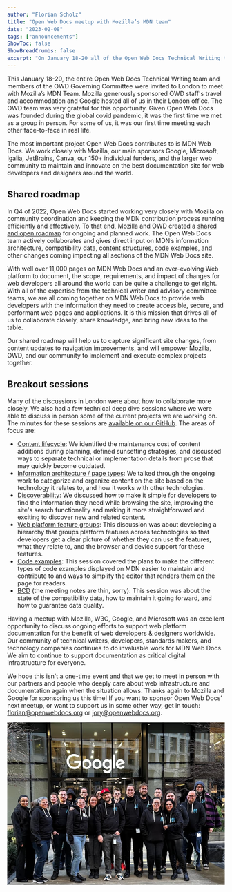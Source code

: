 ```yaml
---
author: "Florian Scholz"
title: "Open Web Docs meetup with Mozilla’s MDN team"
date: "2023-02-08"
tags: ["announcements"]
ShowToc: false
ShowBreadCrumbs: false
excerpt: "On January 18-20 all of the Open Web Docs Technical Writing team and members of the OWD Governing Committee were invited to London to meet with Mozilla’s MDN Team."
---
```


This January 18-20, the entire Open Web Docs Technical Writing team and members of the OWD Governing Committee were invited to London to meet with Mozilla’s MDN Team. Mozilla generously sponsored OWD staff's travel and accommodation and Google hosted all of us in their London office. The OWD team was very grateful for this opportunity. Given Open Web Docs was founded during the global covid pandemic, it was the first time we met as a group in person. For some of us, it was our first time meeting each other face-to-face in real life.

The most important project Open Web Docs contributes to is MDN Web Docs. We work closely with Mozilla, our main sponsors Google, Microsoft, Igalia, JetBrains, Canva, our 150+ individual funders, and the larger web community to maintain and innovate on the best documentation site for web developers and designers around the world.

## Shared roadmap

In Q4 of 2022, Open Web Docs started working very closely with Mozilla on community coordination and keeping the MDN contribution process running efficiently and effectively. To that end, Mozilla and OWD created a [shared and open roadmap](https://github.com/orgs/mdn/projects/26/) for ongoing and planned work. The Open Web Docs team actively collaborates and gives direct input on MDN’s information architecture, compatibility data, content structures, code examples, and other changes coming impacting all sections of the MDN Web Docs site.

With well over 11,000 pages on MDN Web Docs and an ever-evolving Web platform to document, the scope, requirements, and impact of changes for web developers all around the world can be quite a challenge to get right. With all of the expertise from the technical writer and advisory committee teams, we are all coming together on MDN Web Docs to provide web developers with the information they need to create accessible, secure, and performant web pages and applications. It is this mission that drives all of us to collaborate closely, share knowledge, and bring new ideas to the table.

Our shared roadmap will help us to capture significant site changes, from content updates to navigation improvements, and will empower Mozilla, OWD, and our community to implement and execute complex projects together.

## Breakout sessions

Many of the discussions in London were about how to collaborate more closely. We also had a few technical deep dive sessions where we were able to discuss in person some of the current projects we are working on. The minutes for these sessions are [available on our GitHub](https://github.com/openwebdocs/project/blob/main/steering-committee/meetups/london-2023/index.md). The areas of focus are:

* [Content lifecycle](https://github.com/openwebdocs/project/blob/main/steering-committee/meetups/london-2023/session-content.md): We identified the maintenance cost of content additions during planning, defined sunsetting strategies, and discussed ways to separate technical or implementation details from prose that may quickly become outdated.
* [Information architecture / page types](https://github.com/openwebdocs/project/blob/main/steering-committee/meetups/london-2023/session-ia.md): We talked through the ongoing work to categorize and organize content on the site based on the technology it relates to, and how it works with other technologies.
* [Discoverability](https://github.com/openwebdocs/project/blob/main/steering-committee/meetups/london-2023/session-discover.md): We discussed how to make it simple for developers to find the information they need while browsing the site, improving the site's search functionality and making it more straightforward and exciting to discover new and related content.
* [Web platform feature groups](https://github.com/openwebdocs/project/blob/main/steering-committee/meetups/london-2023/session-webplatform.md): This discussion was about developing a hierarchy that groups platform features across technologies so that developers get a clear picture of whether they can use the features, what they relate to, and the browser and device support for these features.
* [Code examples](https://github.com/openwebdocs/project/blob/main/steering-committee/meetups/london-2023/session-code-examples.md): This session covered the plans to make the different types of code examples displayed on MDN easier to maintain and contribute to and ways to simplify the editor that renders them on the page for readers.
* [BCD](https://github.com/openwebdocs/project/blob/main/steering-committee/meetups/london-2023/session-bcd.md) (the meeting notes are thin, sorry): This session was about the state of the compatibility data, how to maintain it going forward, and how to guarantee data quality.

Having a meetup with Mozilla, W3C, Google, and Microsoft was an excellent opportunity to discuss ongoing efforts to support web platform documentation for the benefit of web developers & designers worldwide. Our community of technical writers, developers, standards makers, and technology companies continues to do invaluable work for MDN Web Docs. We aim to continue to support documentation as critical digital infrastructure for everyone.

We hope this isn't a one-time event and that we get to meet in person with our partners and people who deeply care about web infrastructure and documentation again when the situation allows. Thanks again to Mozilla and Google for sponsoring us this time! If you want to sponsor Open Web Docs’ next meetup, or want to support us in some other way, get in touch: [florian@openwebdocs.org](mailto:florian@openwebdocs.org) or [jory@openwebdocs.org](mailto:jory@openwebdocs.org).

![Group photo of all attendees](openwebdocs_london_groupphoto.jpg)
